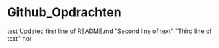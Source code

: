 # Github_Opdrachten
test
Updated first line of README.md
"Second line of text" 
"Third line of text" 
hoi
